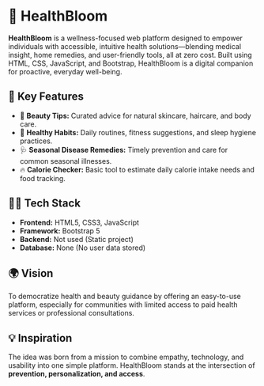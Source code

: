 # 🌿 HealthBloom

**HealthBloom** is a wellness-focused web platform designed to empower individuals with accessible, intuitive health solutions—blending medical insight, home remedies, and user-friendly tools, all at zero cost. Built using HTML, CSS, JavaScript, and Bootstrap, HealthBloom is a digital companion for proactive, everyday well-being.

## 🚀 Key Features

- 🧘 **Beauty Tips:** Curated advice for natural skincare, haircare, and body care.
- 💪 **Healthy Habits:** Daily routines, fitness suggestions, and sleep hygiene practices.
- 🩺 **Seasonal Disease Remedies:** Timely prevention and care for common seasonal illnesses.
- 🔥 **Calorie Checker:** Basic tool to estimate daily calorie intake needs and food tracking.

## 👩‍💻 Tech Stack

- **Frontend:** HTML5, CSS3, JavaScript
- **Framework:** Bootstrap 5
- **Backend:** Not used (Static project)
- **Database:** None (No user data stored)

## 🌍 Vision

To democratize health and beauty guidance by offering an easy-to-use platform, especially for communities with limited access to paid health services or professional consultations.

## 💡 Inspiration

The idea was born from a mission to combine empathy, technology, and usability into one simple platform. HealthBloom stands at the intersection of **prevention, personalization, and access**.

